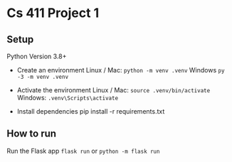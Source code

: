# Cs 411 Project 1

## Setup

Python Version 3.8+

- Create an environment
Linux / Mac: `python -m venv .venv`
Windows `py -3 -m venv .venv`

- Activate the environment
Linux / Mac: `source .venv/bin/activate`
Windows: `.venv\Scripts\activate`

- Install dependencies
pip install -r requirements.txt

## How to run

Run the Flask app
`flask run` or `python -m flask run`

